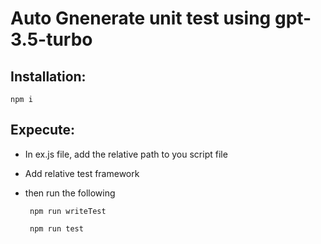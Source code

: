 # Auto Gnenerate unit test using gpt-3.5-turbo

## Installation:

    npm i 

## Expecute:

  - In ex.js file, add the relative path to you script file
  - Add relative test framework 
  - then run the following 
  
         npm run writeTest

         npm run test 

